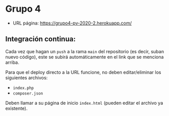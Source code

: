# Grupo 4

- URL página: https://grupo4-pv-2020-2.herokuapp.com/

## Integración continua:
Cada vez que hagan un `push` a la rama `main` del repositorio (es decir, suban nuevo código), este se subirá automáticamente en el link que se menciona arriba.

Para que el deploy directo a la URL funcione, no deben editar/eliminar los siguientes archivos:
- `index.php`
- `composer.json`

Deben llamar a su página de inicio `index.html` (pueden editar el archivo ya existente).
